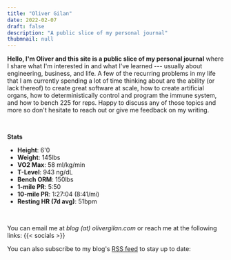 ```yaml
---
title: "Oliver Gilan"
date: 2022-02-07
draft: false
description: "A public slice of my personal journal"
thubmnail: null
---
```


**Hello, I'm Oliver and this site is a public slice of my personal journal** where I share what I'm interested in and what I've learned --- usually about engineering, business, and life. A few of the recurring problems in my life that I am currently spending a lot of time thinking about are the ability (or lack thereof) to create great software at scale, how to create artificial organs, how to deterministically control and program the immune system, and how to bench 225 for reps. Happy to discuss any of those topics and more so don't hesitate to reach out or give me feedback on my writing.

<br>

**Stats**
- **Height**: 6'0
- **Weight**: 145lbs
- **VO2 Max**: 58 ml/kg/min
- **T-Level**: 943 ng/dL
- **Bench ORM**: 150lbs
- **1-mile PR**: 5:50
- **10-mile PR**: 1:27:04 (8:41/mi)
- **Resting HR (7d avg)**: 51bpm

<br>

You can email me at *blog (at) olivergilan.com* or reach me at the following links:
{{< socials >}}

You can also subscribe to my blog's <a href="blog/rss.xml" target="_blank">RSS feed</a> to stay up to date:

